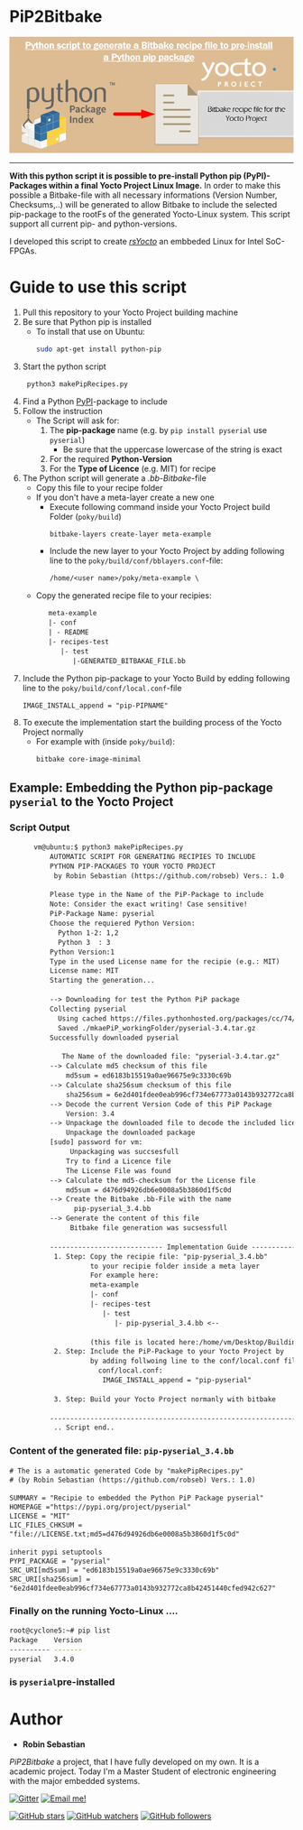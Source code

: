 # PiP2Bitbake

![Alt text](doc/concept.png?raw=true "Concept")
___
**With this python script it is possible to pre-install Python pip (PyPI)- Packages within a final Yocto Project Linux Image.** 
In order to make this possible a Bitbake-file with all necessary informations (Version Number, Checksums,..) will be generated
to allow Bitbake to include the selected pip-package to the rootFs of the generated Yocto-Linux system. 
This script support all current pip- and python-versions.

I developed this script to create [*rsYocto*](https://github.com/robseb/rsyocto) an embbeded Linux for Intel SoC-FPGAs. 

# Guide to use this script
1.  Pull this repository to your Yocto Project building machine
2.  Be sure that Python pip is installed 
    * To install that use on Ubuntu:
         ```bash
         sudo apt-get install python-pip
        ````
3. Start the python script
    ```bash
     python3 makePipRecipes.py
    ````
4. Find a Python [PyPI](https://pypi.org/)-package to include
5. Follow the instruction
    * The Script will ask for:
        1. The **pip-package** name (e.g. by `pip install pyserial` use `pyserial`)
            * Be sure that the uppercase lowercase of the string is exact
        2. For the required **Python-Version**
        3. For the **Type of Licence** (e.g. MIT) for recipe
7. The Python script will generate a *.bb-Bitbake*-file
    * Copy this file to your recipe folder
    * If you don't have a meta-layer create a new one
        * Execute following command inside your Yocto Project build Folder (`poky/build`)
            ```bash 
            bitbake-layers create-layer meta-example
            ````
        * Include the new layer to your Yocto Project by adding following line to the `poky/build/conf/bblayers.conf`-file:
            ````txt 
            /home/<user name>/poky/meta-example \
            ````
     * Copy the generated recipe file to your recipies:
       ```txt 
          meta-example
          |- conf
          | - README
          |- recipes-test
             |- test
                |-GENERATED_BITBAKAE_FILE.bb
       ```
8. Include the Python pip-package to your Yocto Build by edding following line to the `poky/build/conf/local.conf`-file
    ```txt 
    IMAGE_INSTALL_append = "pip-PIPNAME"
    ````
9. To execute the implementation start the building process of the Yocto Project normally
   * For example with (inside `poky/build`): 
      ```bash 
      bitbake core-image-minimal
      ````
      
## Example: Embedding the Python pip-package `pyserial` to the Yocto Project

### Script Output
````txt  
      vm@ubuntu:$ python3 makePipRecipes.py 
          AUTOMATIC SCRIPT FOR GENERATING RECIPIES TO INCLUDE
          PYTHON PIP-PACKAGES TO YOUR YOCTO PROJECT 
           by Robin Sebastian (https://github.com/robseb) Vers.: 1.0

          Please type in the Name of the PiP-Package to include
          Note: Consider the exact writing! Case sensitive!
          PiP-Package Name: pyserial
          Choose the requiered Python Version:
            Python 1-2: 1,2 
            Python 3  : 3   
          Python Version:1
          Type in the used License name for the recipie (e.g.: MIT)
          License name: MIT
          Starting the generation...

          --> Downloading for test the Python PiP package
          Collecting pyserial
            Using cached https://files.pythonhosted.org/packages/cc/74/11b04703ec416717b247d789103277269d567db575d2fd88f25d9767fe3d/pyserial-3.4.tar.gz
            Saved ./mkaePiP_workingFolder/pyserial-3.4.tar.gz
          Successfully downloaded pyserial

             The Name of the downloaded file: "pyserial-3.4.tar.gz"
          --> Calculate md5 checksum of this file
              md5sum = ed6183b15519a0ae96675e9c3330c69b
          --> Calculate sha256sum checksum of this file
              sha256sum = 6e2d401fdee0eab996cf734e67773a0143b932772ca8b42451440cfed942c627
          --> Decode the current Version Code of this PiP Package
              Version: 3.4
          --> Unpackage the downloaded file to decode the included licence file
              Unpackage the downloaded package
          [sudo] password for vm: 
               Unpackaging was succsesfull
              Try to find a Licence file
              The License File was found
          --> Calculate the md5-checksum for the License file
              md5sum = d476d94926db6e0008a5b3860d1f5c0d
          --> Create the Bitbake .bb-File with the name
                pip-pyserial_3.4.bb
          --> Generate the content of this file
               Bitbake file generation was sucsessfull

          ---------------------------- Implementation Guide ----------------------------
           1. Step: Copy the recipie file: "pip-pyserial_3.4.bb"
                    to your recipie folder inside a meta layer
                    For example here:
                    meta-example
                    |- conf
                    |- recipes-test
                       |- test
                          |- pip-pyserial_3.4.bb <--

                    (this file is located here:/home/vm/Desktop/BuildingScripts )
           2. Step: Include the PiP-Package to your Yocto Project by
                    by adding follwoing line to the conf/local.conf file:
                      conf/local.conf:
                       IMAGE_INSTALL_append = "pip-pyserial"

           3. Step: Build your Yocto Project normanly with bitbake

          ----------------------------------------------------------------------------
           .. Script end..
````

### Content of the generated file: `pip-pyserial_3.4.bb`
````bitbake  
# The is a automatic generated Code by "makePipRecipes.py"
# (by Robin Sebastian (https://github.com/robseb) Vers.: 1.0) 

SUMMARY = "Recipie to embedded the Python PiP Package pyserial"
HOMEPAGE ="https://pypi.org/project/pyserial"
LICENSE = "MIT"
LIC_FILES_CHKSUM = "file://LICENSE.txt;md5=d476d94926db6e0008a5b3860d1f5c0d"

inherit pypi setuptools
PYPI_PACKAGE = "pyserial"
SRC_URI[md5sum] = "ed6183b15519a0ae96675e9c3330c69b"
SRC_URI[sha256sum] = "6e2d401fdee0eab996cf734e67773a0143b932772ca8b42451440cfed942c627"

````

### Finally on the running Yocto-Linux ....
````bash
root@cyclone5:~# pip list
Package    Version
---------- -------
pyserial   3.4.0
````
### is `pyserial`pre-installed 


# Author
* **Robin Sebastian**

*PiP2Bitbake* a project, that I have fully developed on my own. It is a academic project.
Today I'm a Master Student of electronic engineering with the major embedded systems. 

[![Gitter](https://badges.gitter.im/rsyocto/community.svg)](https://gitter.im/rsyocto/community?utm_source=badge&utm_medium=badge&utm_campaign=pr-badge)
[![Email me!](https://img.shields.io/badge/Ask%20me-anything-1abc9c.svg)](mailto:git@robseb.de)

[![GitHub stars](https://img.shields.io/github/stars/robseb/PiP2Bitbake?style=social)](https://GitHub.com/robseb/PiP2Bitbake/stargazers/)
[![GitHub watchers](https://img.shields.io/github/watchers/robseb/PiP2Bitbake?style=social)](https://github.com/robseb/NIOSII_EclipseCompProject/watchers)
[![GitHub followers](https://img.shields.io/github/followers/robseb?style=social)](https://github.com/robseb)

